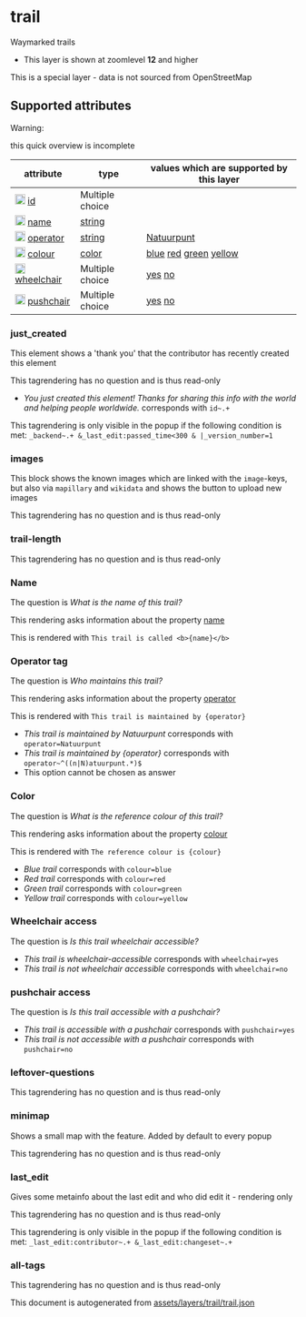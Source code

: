 [//]: # (WARNING: this file is automatically generated. Please find the sources at the bottom and edit those sources)

 trail 
=======





Waymarked trails






  - This layer is shown at zoomlevel **12** and higher


This is a special layer - data is not sourced from OpenStreetMap



 Supported attributes 
----------------------



Warning: 

this quick overview is incomplete



attribute | type | values which are supported by this layer
----------- | ------ | ------------------------------------------
[<img src='https://mapcomplete.org/assets/svg/statistics.svg' height='18px'>](https://taginfo.openstreetmap.org/keys/id#values) [id](https://wiki.openstreetmap.org/wiki/Key:id) | Multiple choice | 
[<img src='https://mapcomplete.org/assets/svg/statistics.svg' height='18px'>](https://taginfo.openstreetmap.org/keys/name#values) [name](https://wiki.openstreetmap.org/wiki/Key:name) | [string](../SpecialInputElements.md#string) | 
[<img src='https://mapcomplete.org/assets/svg/statistics.svg' height='18px'>](https://taginfo.openstreetmap.org/keys/operator#values) [operator](https://wiki.openstreetmap.org/wiki/Key:operator) | [string](../SpecialInputElements.md#string) | [Natuurpunt](https://wiki.openstreetmap.org/wiki/Tag:operator%3DNatuurpunt)
[<img src='https://mapcomplete.org/assets/svg/statistics.svg' height='18px'>](https://taginfo.openstreetmap.org/keys/colour#values) [colour](https://wiki.openstreetmap.org/wiki/Key:colour) | [color](../SpecialInputElements.md#color) | [blue](https://wiki.openstreetmap.org/wiki/Tag:colour%3Dblue) [red](https://wiki.openstreetmap.org/wiki/Tag:colour%3Dred) [green](https://wiki.openstreetmap.org/wiki/Tag:colour%3Dgreen) [yellow](https://wiki.openstreetmap.org/wiki/Tag:colour%3Dyellow)
[<img src='https://mapcomplete.org/assets/svg/statistics.svg' height='18px'>](https://taginfo.openstreetmap.org/keys/wheelchair#values) [wheelchair](https://wiki.openstreetmap.org/wiki/Key:wheelchair) | Multiple choice | [yes](https://wiki.openstreetmap.org/wiki/Tag:wheelchair%3Dyes) [no](https://wiki.openstreetmap.org/wiki/Tag:wheelchair%3Dno)
[<img src='https://mapcomplete.org/assets/svg/statistics.svg' height='18px'>](https://taginfo.openstreetmap.org/keys/pushchair#values) [pushchair](https://wiki.openstreetmap.org/wiki/Key:pushchair) | Multiple choice | [yes](https://wiki.openstreetmap.org/wiki/Tag:pushchair%3Dyes) [no](https://wiki.openstreetmap.org/wiki/Tag:pushchair%3Dno)




### just_created 



This element shows a 'thank you' that the contributor has recently created this element

This tagrendering has no question and is thus read-only





  - *You just created this element! Thanks for sharing this info with the world and helping people worldwide.*  corresponds with  `id~.+`


This tagrendering is only visible in the popup if the following condition is met: `_backend~.+ &_last_edit:passed_time<300 & |_version_number=1`



### images 



This block shows the known images which are linked with the `image`-keys, but also via `mapillary` and `wikidata` and shows the button to upload new images

This tagrendering has no question and is thus read-only





### trail-length 



This tagrendering has no question and is thus read-only





### Name 



The question is  *What is the name of this trail?*

This rendering asks information about the property  [name](https://wiki.openstreetmap.org/wiki/Key:name) 

This is rendered with  `This trail is called <b>{name}</b>`





### Operator tag 



The question is  *Who maintains this trail?*

This rendering asks information about the property  [operator](https://wiki.openstreetmap.org/wiki/Key:operator) 

This is rendered with  `This trail is maintained by {operator}`





  - *This trail is maintained by Natuurpunt*  corresponds with  `operator=Natuurpunt`
  - *This trail is maintained by {operator}*  corresponds with  `operator~^((n|N)atuurpunt.*)$`
  - This option cannot be chosen as answer




### Color 



The question is  *What is the reference colour of this trail?*

This rendering asks information about the property  [colour](https://wiki.openstreetmap.org/wiki/Key:colour) 

This is rendered with  `The reference colour is {colour}`





  - *Blue trail*  corresponds with  `colour=blue`
  - *Red trail*  corresponds with  `colour=red`
  - *Green trail*  corresponds with  `colour=green`
  - *Yellow trail*  corresponds with  `colour=yellow`




### Wheelchair access 



The question is  *Is this trail wheelchair accessible?*





  - *This trail is wheelchair-accessible*  corresponds with  `wheelchair=yes`
  - *This trail is not wheelchair accessible*  corresponds with  `wheelchair=no`




### pushchair access 



The question is  *Is this trail accessible with a pushchair?*





  - *This trail is accessible with a pushchair*  corresponds with  `pushchair=yes`
  - *This trail is not accessible with a pushchair*  corresponds with  `pushchair=no`




### leftover-questions 



This tagrendering has no question and is thus read-only





### minimap 



Shows a small map with the feature. Added by default to every popup

This tagrendering has no question and is thus read-only





### last_edit 



Gives some metainfo about the last edit and who did edit it - rendering only

This tagrendering has no question and is thus read-only



This tagrendering is only visible in the popup if the following condition is met: `_last_edit:contributor~.+ &_last_edit:changeset~.+`



### all-tags 



This tagrendering has no question and is thus read-only

 

This document is autogenerated from [assets/layers/trail/trail.json](https://github.com/pietervdvn/MapComplete/blob/develop/assets/layers/trail/trail.json)
